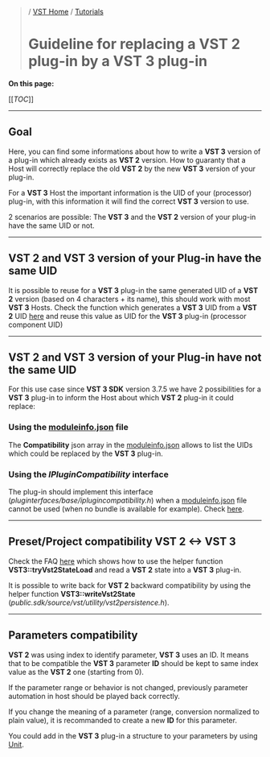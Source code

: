 >/ [VST Home](../) / [Tutorials](Index.md)
>
># Guideline for replacing a VST 2 plug-in by a VST 3 plug-in

**On this page:**

[[_TOC_]]

---

## Goal

Here, you can find some informations about how to write a **VST 3** version of a plug-in which already exists as **VST 2** version.
How to guaranty that a Host will correctly replace the old **VST 2** by the new **VST 3** version of your plug-in.

For a **VST 3** Host the important information is the UID of your (processor) plug-in, with this information it will find the correct **VST 3** version to use.

2 scenarios are possible: The **VST 3** and the **VST 2** version of your plug-in have the same UID or not.

---

## VST 2 and VST 3 version of your Plug-in have the same UID

It is possible to reuse for a **VST 3** plug-in the same generated UID of a **VST 2** version (based on 4 characters + its name), this should work with most **VST 3** Hosts. Check the function which generates a **VST 3** UID from a **VST 2** UID [here](../FAQ/Compatibility+with+VST+2.x+or+VST+1.md#q-how-can-i-update-my-vst-2-version-of-my-plug-in-to-a-vst-3-version-and-be-sure-that-cubase-will-load-it-instead-of-my-old-one) and reuse this value as UID for the **VST 3** plug-in (processor component UID)

---

## VST 2 and VST 3 version of your Plug-in have not the same UID

For this use case since **VST 3 SDK** version 3.7.5 we have 2 possibilities for a **VST 3** plug-in to inform the Host about which **VST 2** plug-in it could replace:

### Using the [moduleinfo.json](../Technical+Documentation/VST+Module+Architecture/ModuleInfo-JSON.md) file

The **Compatibility** json array in the [moduleinfo.json](../Technical+Documentation/VST+Module+Architecture/ModuleInfo-JSON.md) allows to list the UIDs which could be replaced by the **VST 3** plug-in.

### Using the *IPluginCompatibility* interface

The plug-in should implement this interface (*pluginterfaces/base/iplugincompatibility.h*) when a [moduleinfo.json](../Technical+Documentation/VST+Module+Architecture/ModuleInfo-JSON.md) file cannot be used (when no bundle is available for example). Check [here](../Technical+Documentation/Change+History/3.7.5/ModuleInfo.md).

---

## Preset/Project compatibility VST 2 <-> VST 3

Check the FAQ [here](../FAQ/Compatibility+with+VST+2.x+or+VST+1.md#q-how-can-i-support-projects-which-were-saved-with-the-vst-2-version-of-my-plug-in) which shows how to use the helper function **VST3::tryVst2StateLoad** and read a **VST 2** state into a **VST 3** plug-in.

It is possible to write back for **VST 2** backward compatibility by using the helper function **VST3::writeVst2State** (*public.sdk/source/vst/utility/vst2persistence.h*).

---

## Parameters compatibility

**VST 2** was using index to identify parameter, **VST 3** uses an ID. It means that to be compatible the **VST 3** parameter **ID** should be kept to same index value as the **VST 2** one (starting from 0).

If the parameter range or behavior is not changed, previously parameter automation in host should be played back correctly.

If you change the meaning of a parameter (range, conversion normalized to plain value), it is recommanded to create a new **ID** for this parameter.

You could add in the **VST 3** plug-in a structure to your parameters by using [Unit](../Technical+Documentation/VST+3+Units/Index.md).
